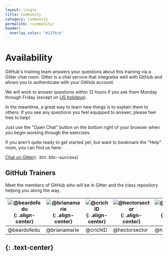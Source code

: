 ```yaml
---
layout: single
title: Community
category: community
permalink: /community/
header:
  overlay_color: "#137bce"
---
```


# Availability

GitHub's training team answers your questions about this training via a Gitter chat room. Gitter is a chat service that integrates well with GitHub and allows you to authenticate with your GitHub account.

 We will work to answer questions within 12 hours if you ask them Monday through Friday (except on [US holidays](us-holidays/)).

In the meantime, a great way to learn new things is to explain them to others. If you see any questions you feel equipped to answer, please feel free to help!

 Just use the "Open Chat" button on the bottom right of your browser when you begin working through the exercises.  

If you aren't quite ready to get started yet, but want to bookmark the "Help" room, you can find us here:

[Chat on Gitter](https://gitter.im/githubschool/on-demand?utm_source=share-link&utm_medium=link&utm_campaign=share-link){: .btn .btn--success}


## GitHub Trainers

Meet the members of GitHub who will be in Gitter and the class repository helping you along the way.

| ![@beardofedu](https://avatars2.githubusercontent.com/u/18329853?v=3&s=140){: .align-center}|![@brianamarie](https://avatars0.githubusercontent.com/u/9906718?v=3&s=140){: .align-center}|![@crichID](https://avatars0.githubusercontent.com/u/9950121?v=3&s=140){: .align-center}|![@hectorsector](https://avatars3.githubusercontent.com/u/16547949?v=3&s=140){: .align-center}|![@hollenberry](https://avatars1.githubusercontent.com/u/13326548?v=3&s=140){: .align-center}|
|---|---|---|---|---|
|@beardofedu|@brianamarie|@crichID|@hectorsector|@hollenberry|
{: .text-center}
---
